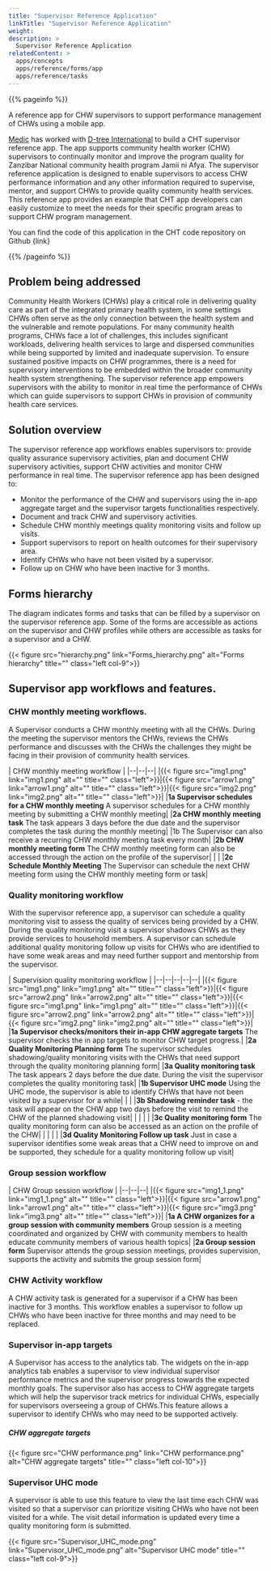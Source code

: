 ```yaml
---
title: "Supervisor Reference Application"
linkTitle: "Supervisor Reference Application"
weight:
description: >
  Supervisor Reference Application
relatedContent: >
  apps/concepts
  apps/reference/forms/app
  apps/reference/tasks
---
```


{{% pageinfo %}}

A reference app for CHW supervisors to support performance management of CHWs using a mobile app.

[Medic](https://medic.org/) has worked with [D-tree International](https://www.d-tree.org/) to build a CHT supervisor reference app. The app supports community health worker (CHW) supervisors to continually monitor and improve the program quality for Zanzibar National community health program Jamii ni Afya. The supervisor reference application is designed to enable supervisors to access CHW performance information and any other information required to supervise, mentor, and support CHWs to provide quality community health services. This reference app provides an example that CHT app developers can easily customize to meet the needs for their specific program areas to support CHW program management.

You can find the code of this application in the CHT code repository on Github {link}

{{% /pageinfo %}}

## Problem being addressed
Community Health Workers (CHWs) play a critical role in delivering quality care as part of the integrated primary health system, in some settings CHWs often serve as the only connection between the health system and the vulnerable and remote populations. For many community health programs, CHWs face a lot of challenges, this includes significant workloads, delivering health services to large and dispersed communities while being supported by limited and inadequate supervision. To ensure sustained positive impacts on CHW programmes, there is a need for supervisory interventions to be embedded within the broader community health system strengthening. The  supervisor reference app empowers supervisors with the ability to monitor in real time the performance of CHWs which can guide supervisors to support CHWs in provision of community health care services.

## Solution overview
The supervisor reference app workflows enables supervisors to: provide quality assurance supervisory activities, plan and document CHW supervisory activities, support CHW activities and monitor CHW performance in real time. The supervisor reference app has been designed to:
 * Monitor the performance of the CHW and supervisors using the in-app aggregate target and the supervisor targets functionalities respectively.
 * Document and track CHW and supervisory activities.
 * Schedule CHW monthly meetings quality monitoring visits and follow up visits.
 * Support supervisors to report on health outcomes for their supervisory area.
 * Identify CHWs who have not been visited by a supervisor.
 * Follow up on CHW who have been inactive for 3 months.

## Forms hierarchy
The diagram indicates forms and tasks that can be filled by a supervisor on the supervisor reference app. Some of the forms are accessible as actions on the supervisor and CHW profiles while others are accessible as tasks for a supervisor and a CHW.

{{< figure src="hierarchy.png"  link="Forms_hierarchy.png" alt="Forms hierarchy" title="" class="left col-9">}}

## Supervisor app workflows and features.

### CHW monthly meeting workflows.
A Supervisor conducts a CHW monthly meeting with all the CHWs. During the meeting the supervisor mentors the CHWs, reviews the CHWs performance and discusses with the CHWs the challenges they might be facing in their provision of community health services.

| CHW monthly meeting workflow |
|--|--|--|
|{{< figure src="img1.png"  link="img1.png" alt="" title="" class="left">}}|{{< figure src="arrow1.png"  link="arrow1.png" alt="" title="" class="left">}}|{{< figure src="img2.png"  link="img2.png" alt="" title="" class="left">}}|
|**1a Supervisor schedules for a CHW monthly meeting** A supervisor schedules for a CHW monthly meeting by submitting a CHW monthly meeting|                 |**2a CHW monthly meeting task** The task appears 3 days before the due date and the supervisor completes the task during the monthly meeting|
|1b The Supervisor can also receive a recurring CHW monthly meeting task every month| |**2b CHW monthly meeting form** The CHW monthly meeting form can also be accessed through the action on the profile of the supervisor|
| | |**2c Schedule Monthly Meeting** The Supervisor can schedule the next CHW meeting form using the CHW monthly meeting form or task|

### Quality monitoring workflow
With the supervisor reference app, a supervisor can schedule a quality monitoring visit to assess the quality of services being provided by a CHW. During the quality monitoring visit a supervisor shadows CHWs as they provide services to household members. A supervisor can schedule additional quality monitoring follow up visits for CHWs who are identified to have some weak areas and may need further support and mentorship from the supervisor.

| Supervision quality monitoring workflow |
|--|--|--|--|--|
|{{< figure src="img1.png"  link="img1.png" alt="" title="" class="left">}}|{{< figure src="arrow2.png"  link="arrow2.png" alt="" title="" class="left">}}|{{< figure src="img1.png"  link="img1.png" alt="" title="" class="left">}}|{{< figure src="arrow2.png"  link="arrow2.png" alt="" title="" class="left">}}|{{< figure src="img2.png"  link="img2.png" alt="" title="" class="left">}}|
|**1a Supervisor checks/monitors their in-app CHW aggregate targets** The supervisor checks the in app targets to monitor CHW target progress.| |**2a Quality Monitoring Planning form** The supervisor schedules shadowing/quality monitoring visits with the CHWs that need support through the quality monitoring planning form| |**3a Quality monitoring task** The task appears 2 days before the due date. During the visit the supervisor completes the quality monitoring task|
|**1b Supervisor UHC mode** Using the UHC mode, the supervisor is able to identify CHWs that have not been visited by a supervisor for a while| | | |**3b Shadowing reminder task** - the task will appear on the CHW app two days before the visit to remind the CHW of the planned shadowing visit|
| | | | |**3c Quality monitoring form** The quality monitoring form can also be accessed as an action on the profile of the CHW|
| | | | |**3d Quality Monitoring Follow up task** Just in case a supervisor identifies some weak areas that a CHW need to improve on and be supported, they schedule for a quality monitoring follow up visit|
### Group session workflow

| CHW Group session workflow |
|--|--|--|
|{{< figure src="img1_1.png"  link="img1_1.png" alt="" title="" class="left">}}|{{< figure src="arrow1.png"  link="arrow1.png" alt="" title="" class="left">}}|{{< figure src="img3.png"  link="img3.png" alt="" title="" class="left">}}|
|**1a A CHW organizes for a group session with community members** Group session is a meeting coordinated and organized by CHW with community members to health educate community members of various health topics|                 |**2a Group session form** Supervisor attends the group session meetings, provides supervision, supports the activity and submits the group session form|

### CHW Activity workflow
A CHW activity task is generated for a supervisor if a CHW has been inactive for 3 months. This workflow enables a supervisor to follow up CHWs who have been inactive for three months and may need to be replaced.

### Supervisor in-app targets
A Supervisor has access to the analytics tab. The widgets on the in-app analytics tab enables a supervisor to view individual supervisor performance metrics and the supervisor progress towards the expected monthly goals. The supervisor also has access to CHW aggregate targets which will help the supervisor track metrics for individual CHWs, especially for supervisors overseeing a group of CHWs.This feature allows a supervisor to identify CHWs who may need to be supported actively.

##### CHW aggregate targets

{{< figure src="CHW performance.png" link="CHW performance.png" alt="CHW aggregate targets" title="" class="left col-10">}}

### Supervisor UHC mode
A supervisor is able to use this feature to view the last time each CHW was visited so that a supervisor can prioritize visiting CHWs who have not been visited for a while. The visit detail information is updated every time a quality monitoring form is submitted.

{{< figure src="Supervisor_UHC_mode.png" link="Supervisor_UHC_mode.png" alt="Supervisor UHC mode" title="" class="left col-9">}}
